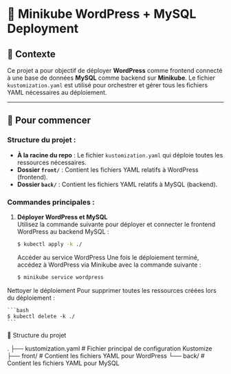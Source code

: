 # 🌟 Minikube WordPress + MySQL Deployment

## 📝 Contexte

Ce projet a pour objectif de déployer **WordPress** comme frontend connecté à une base de données **MySQL** comme backend sur **Minikube**. Le fichier `kustomization.yaml` est utilisé pour orchestrer et gérer tous les fichiers YAML nécessaires au déploiement.

---

## 🚀 Pour commencer

### Structure du projet :
- **À la racine du repo** : Le fichier `kustomization.yaml` qui déploie toutes les ressources nécessaires.
- **Dossier `front/`** : Contient les fichiers YAML relatifs à WordPress (frontend).
- **Dossier `back/`** : Contient les fichiers YAML relatifs à MySQL (backend).

### Commandes principales :
1. **Déployer WordPress et MySQL**  
   Utilisez la commande suivante pour déployer et connecter le frontend WordPress au backend MySQL :
   
    ```bash
   $ kubectl apply -k ./
    ```

    Accéder au service WordPress
    Une fois le déploiement terminé, accédez à WordPress via Minikube avec la commande suivante :

    ```bash
   $ minikube service wordpress
    ```

Nettoyer le déploiement
Pour supprimer toutes les ressources créées lors du déploiement :

    ```bash
    $ kubectl delete -k ./
    ```
    

📁 Structure du projet

.   ├── kustomization.yaml # Fichier principal de configuration Kustomize 
    ├── front/ # Contient les fichiers YAML pour WordPress 
    └── back/ # Contient les fichiers YAML pour MySQL